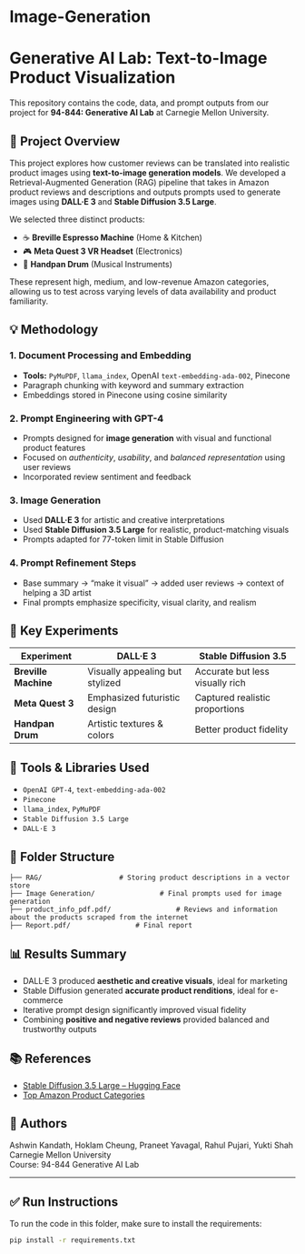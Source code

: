 # Image-Generation
# Generative AI Lab: Text-to-Image Product Visualization

This repository contains the code, data, and prompt outputs from our project for **94-844: Generative AI Lab** at Carnegie Mellon University.

## 📌 Project Overview

This project explores how customer reviews can be translated into realistic product images using **text-to-image generation models**. We developed a Retrieval-Augmented Generation (RAG) pipeline that takes in Amazon product reviews and descriptions and outputs prompts used to generate images using **DALL·E 3** and **Stable Diffusion 3.5 Large**.

We selected three distinct products:
- ☕ **Breville Espresso Machine** (Home & Kitchen)
- 🎮 **Meta Quest 3 VR Headset** (Electronics)
- 🥁 **Handpan Drum** (Musical Instruments)

These represent high, medium, and low-revenue Amazon categories, allowing us to test across varying levels of data availability and product familiarity.

## 💡 Methodology

### 1. **Document Processing and Embedding**
- **Tools:** `PyMuPDF`, `llama_index`, OpenAI `text-embedding-ada-002`, Pinecone
- Paragraph chunking with keyword and summary extraction
- Embeddings stored in Pinecone using cosine similarity

### 2. **Prompt Engineering with GPT-4**
- Prompts designed for **image generation** with visual and functional product features
- Focused on *authenticity*, *usability*, and *balanced representation* using user reviews
- Incorporated review sentiment and feedback

### 3. **Image Generation**
- Used **DALL·E 3** for artistic and creative interpretations
- Used **Stable Diffusion 3.5 Large** for realistic, product-matching visuals
- Prompts adapted for 77-token limit in Stable Diffusion

### 4. **Prompt Refinement Steps**
- Base summary → “make it visual” → added user reviews → context of helping a 3D artist
- Final prompts emphasize specificity, visual clarity, and realism

## 🧪 Key Experiments

| Experiment                           | DALL·E 3                            | Stable Diffusion 3.5               |
|-------------------------------------|------------------------------------|-----------------------------------|
| **Breville Machine**                | Visually appealing but stylized    | Accurate but less visually rich   |
| **Meta Quest 3**                    | Emphasized futuristic design       | Captured realistic proportions    |
| **Handpan Drum**                    | Artistic textures & colors         | Better product fidelity           |

## 🔧 Tools & Libraries Used

- `OpenAI GPT-4`, `text-embedding-ada-002`
- `Pinecone`
- `llama_index`, `PyMuPDF`
- `Stable Diffusion 3.5 Large`
- `DALL·E 3`

## 📁 Folder Structure

```
├── RAG/                   # Storing product descriptions in a vector store
├── Image Generation/                # Final prompts used for image generation
├── product_info_pdf.pdf/                # Reviews and information about the products scraped from the internet
├── Report.pdf/                # Final report
```

## 📊 Results Summary

- DALL·E 3 produced **aesthetic and creative visuals**, ideal for marketing
- Stable Diffusion generated **accurate product renditions**, ideal for e-commerce
- Iterative prompt design significantly improved visual fidelity
- Combining **positive and negative reviews** provided balanced and trustworthy outputs

## 📚 References

- [Stable Diffusion 3.5 Large – Hugging Face](https://huggingface.co/stabilityai/stable-diffusion-3.5-large)
- [Top Amazon Product Categories](https://www.junglescout.com/resources/articles/amazon-product-categories/)

## 📎 Authors

Ashwin Kandath, Hoklam Cheung, Praneet Yavagal, Rahul Pujari, Yukti Shah  
Carnegie Mellon University  
Course: 94-844 Generative AI Lab

---

## ✅ Run Instructions

To run the code in this folder, make sure to install the requirements:

```bash
pip install -r requirements.txt
```